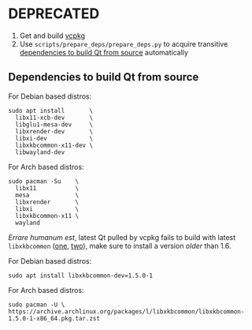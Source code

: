# DEPRECATED

1. Get and build [vcpkg](https://github.com/microsoft/vcpkg)
1. Use `scripts/prepare_deps/prepare_deps.py` to acquire transitive [dependencies to build Qt from source](#dependencies-to-build-qt-from-source) automatically

## Dependencies to build Qt from source

For Debian based distros:
```
sudo apt install       \
  libx11-xcb-dev       \
  libglu1-mesa-dev     \
  libxrender-dev       \
  libxi-dev            \
  libxkbcommon-x11-dev \
  libwayland-dev
```

For Arch based distros:
```
sudo pacman -Su    \
  libx11           \
  mesa             \
  libxrender       \
  libxi            \
  libxkbcommon-x11 \
  wayland
```

_Errare humanum est_, latest Qt pulled by vcpkg fails to build with latest
`libxkbcommon`
([one](https://www.linuxquestions.org/questions/slackware-14/%5Btrivial%5D-regression-qt5-failed-to-build-with-new-libxkbcommon-1-6-0-a-4175729868/),
[two](https://bugreports.qt.io/browse/QTBUG-117950)), make sure to install a
version _older_ than 1.6.

For Debian based distros:
```
sudo apt install libxkbcommon-dev=1.5.0-1
```

For Arch based distros:
```
sudo pacman -U \
https://archive.archlinux.org/packages/l/libxkbcommon/libxkbcommon-1.5.0-1-x86_64.pkg.tar.zst
```

